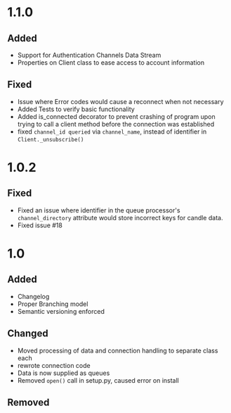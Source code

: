 # 1.1.0

## Added
- Support for Authentication Channels Data Stream
- Properties on Client class to ease access to account information

## Fixed
- Issue where Error codes would cause a reconnect when not necessary
- Added Tests to verify basic functionality
- Added is_connected decorator to prevent crashing of program upon trying
to call a client method before the connection was established
- fixed `channel_id queried` via `channel_name`, instead of identifier in `Client._unsubscribe()`

# 1.0.2

## Fixed
- Fixed an issue where identifier in the queue processor's `channel_directory` attribute would store incorrect keys for candle data. 
- Fixed issue #18

# 1.0

## Added
- Changelog
- Proper Branching model
- Semantic versioning enforced

## Changed
- Moved processing of data and connection handling to separate class each
- rewrote connection code
- Data is now supplied as queues
- Removed `open()` call in setup.py, caused error on install


## Removed
